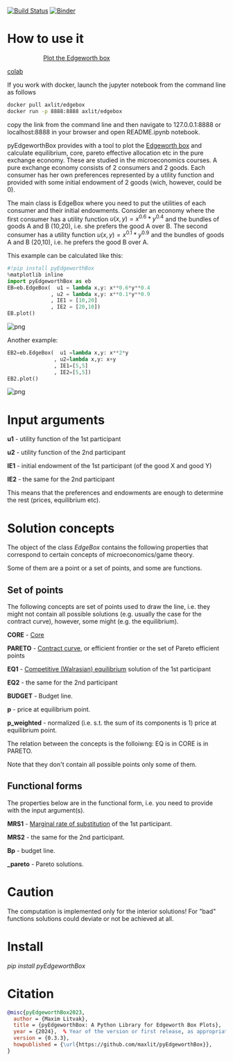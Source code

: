 [![Build Status](https://travis-ci.org/maxlit/pyEdgeworthBox.svg?branch=master)](https://travis-ci.org/maxlit/pyEdgeworthBox)
[![Binder](https://mybinder.org/badge_logo.svg)](https://mybinder.org/v2/gh/maxlit/pyEdgeworthBox/master?filepath=README.ipynb)

# How to use it

<a href="https://youtu.be/dxLkqIAZ1Yc"><img src="https://upload.wikimedia.org/wikipedia/commons/thumb/b/b8/YouTube_Logo_2017.svg/240px-YouTube_Logo_2017.svg.png" align="left" height="16" width="80" target="_blank"></a>[  Plot the Edgeworth box](https://youtu.be/dxLkqIAZ1Yc)    

<a target="_blank" href="https://colab.research.google.com/drive/1hzBEFrur32i20EwzLEPnOa0MkQrQIJkV?usp=sharing" align="left" height="16" width="80">colab</a>

If you work with docker, launch the jupyter notebook from the command line as follows

```bash
docker pull axlit/edgebox
docker run -p 8888:8888 axlit/edgebox
```

copy the link from the command line and then navigate to 127.0.0.1:8888 or localhost:8888 in your browser and open README.ipynb notebook.

pyEdgeworthBox provides with a tool to plot the [Edgeworth box](https://en.wikipedia.org/wiki/Edgeworth_box) and calculate equilibrium, core, pareto effective allocation etc in the pure exchange economy. These are studied in the microeconomics courses. A pure exchange economy consists of 2 consumers and 2 goods. Each consumer has her own preferences represented by a utility function and provided with some initial endowment of 2 goods (wich, however, could be 0). 

The main class is EdgeBox where you need to put the utilities of each consumer and their initial endowments. Consider an economy where the first consumer has a utility function $u(x,y)=x^{0.6}*y^{0.4}$ and the bundles of goods A and B (10,20), i.e. she prefers the good A over B. The second consumer has a utility function $u(x,y)=x^{0.1}*y^{0.9}$ and the bundles of goods A and B (20,10), i.e. he prefers the good B over A.

This example can be calculated like this:


```python
#!pip install pyEdgeworthBox
%matplotlib inline
import pyEdgeworthBox as eb
EB=eb.EdgeBox(  u1 = lambda x,y: x**0.6*y**0.4
              , u2 = lambda x,y: x**0.1*y**0.9
              , IE1 = [10,20]
              , IE2 = [20,10])
EB.plot()
```


![png](output_1_0.png)


Another example:


```python
EB2=eb.EdgeBox(  u1 =lambda x,y: x**2*y
               , u2=lambda x,y: x+y
               , IE1=[5,5]
               , IE2=[5,5])
EB2.plot()
```


![png](output_3_0.png)


# Input arguments

**u1** - utility function of the 1st participant

**u2** - utility function of the 2nd participant

**IE1** - initial endowment of the 1st participant (of the good X and good Y)

**IE2** - the same for the 2nd participant

This means that the preferences and endowments are enough to determine the rest (prices, equilibrium etc).

# Solution concepts

The object of the class *EdgeBox* contains the following properties that correspond to certain concepts of microeconomics/game theory.

Some of them are a point or a set of points, and some are functions.

## Set of points

The following concepts are set of points used to draw the line, i.e. they might not contain all possible solutions (e.g. usually the case for the contract curve), however, some might (e.g. the equilibrium).

**CORE** - [Core](https://en.wikipedia.org/wiki/Core_(game_theory))

**PARETO** - [Contract curve](https://en.wikipedia.org/wiki/Contract_curve), or efficient frontier or the set of Pareto efficient points

**EQ1** - [Competitive (Walrasian) equilibrium](https://en.wikipedia.org/wiki/Competitive_equilibrium) solution of the 1st participant

**EQ2** - the same for the 2nd participant

**BUDGET** - Budget line.

**p** - price at equilibrium point.

**p_weighted** - normalized (i.e. s.t. the sum of its components is 1) price at equilibrium point.

The relation between the concepts is the folloiwng: EQ is in CORE is in PARETO.

Note that they don't contain all possible points only some of them.

## Functional forms

The properties below are in the functional form, i.e. you need to provide with the input argument(s).

**MRS1** - [Marginal rate of substitution](https://en.wikipedia.org/wiki/Marginal_rate_of_substitution) of the 1st participant. 

**MRS2** - the same for the 2nd participant.

**Bp** - budget line.

**_pareto** - Pareto solutions.

# Caution

The computation is implemented only for the interior solutions! For "bad" functions solutions could deviate or not be achieved at all.

# Install

*pip install pyEdgeworthBox*

# Citation
```bibtex
@misc{pyEdgeworthBox2023,
  author = {Maxim Litvak},
  title = {pyEdgeworthBox: A Python Library for Edgeworth Box Plots},
  year = {2024},  % Year of the version or first release, as appropriate
  version = {0.3.3},
  howpublished = {\url{https://github.com/maxlit/pyEdgeworthBox}},
}
```